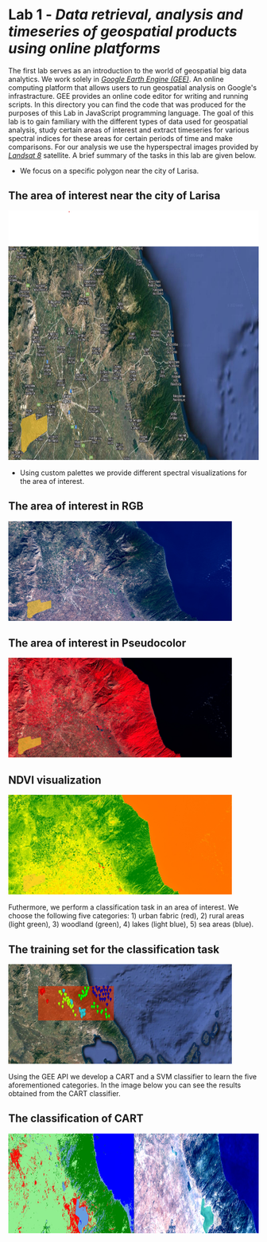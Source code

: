# Lab 1 - *Data retrieval, analysis and timeseries of geospatial products using online platforms*

The first lab serves as an introduction to the world of geospatial big data analytics. We work solely in <a href="https://earthengine.google.com">*Google Earth Engine (GEE)*</a>. An online computing platform that allows users to run geospatial analysis on Google's infrastracture. GEE provides an online code editor for writing and running scripts. In this directory you can find the code that was produced for the purposes of this Lab in JavaScript programming language. The goal of this lab is to gain familiary with the different types of data used for geospatial analysis, study certain areas of interest and extract timeseries for various spectral indices for these areas for certain periods of time and make comparisons. For our analysis we use the hyperspectral images provided by <a href="https://en.wikipedia.org/wiki/Landsat_8">*Landsat 8*</a> satellite. A brief summary of the tasks in this lab are given below. 

- We focus on a specific polygon near the city of Larisa.

<h2>The area of interest near the city of Larisa</h2>
<img src="https://github.com/ChrisNick92/Geospatial-Data/blob/main/Lab1/images/ruralpoly.png?raw=true" alt="The area of interest near the city of Larisa" width="900" height="500">


- Using custom palettes we provide different spectral visualizations for the area of interest.

<h2>The area of interest in RGB</h2>
<img src="https://github.com/ChrisNick92/Geospatial-Data/blob/main/Lab1/images/clearestRGB.png?raw=true" alt="The area of interest near the city of Larisa" width="450" height="200">

<h2>The area of interest in Pseudocolor</h2>
<img src="https://github.com/ChrisNick92/Geospatial-Data/blob/main/Lab1/images/clearestFalse.png?raw=true" alt="The area of interest near the city of Larisa" width="450" height="200">

<h2>NDVI visualization</h2>
<img src="https://github.com/ChrisNick92/Geospatial-Data/blob/main/Lab1/images/clearestNDVI.png?raw=true" alt="The area of interest near the city of Larisa" width="450" height="200">

Futhermore, we perform a classification task in an area of interest. We choose the following five categories: 1) urban fabric (red), 2) rural areas (light green), 3) woodland (green), 4) lakes (light blue), 5) sea areas (blue).

<h2>The training set for the classification task</h2>
<img src="https://github.com/ChrisNick92/Geospatial-Data/blob/main/Lab1/images/TrainingSet.png?raw=true" alt="The area of interest near the city of Larisa" width="450" height="200">

Using the GEE API we develop a CART and a SVM classifier to learn the five aforementioned categories. In the image below you can see the results obtained from the CART classifier.

<h2>The classification of CART</h2>
<img src="https://github.com/ChrisNick92/Geospatial-Data/blob/main/Lab1/images/CART-RGB.png" alt="The area of interest near the city of Larisa" width="700" height="200">
